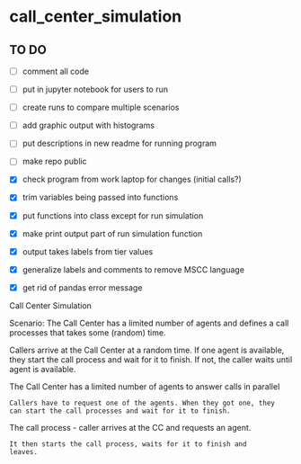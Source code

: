 # call_center_simulation

## TO DO
- [ ] comment all code
- [ ] put in jupyter notebook for users to run
- [ ] create runs to compare multiple scenarios
- [ ] add graphic output with histograms
- [ ] put descriptions in new readme for running program
- [ ] make repo public
- [X] check program from work laptop for changes (initial calls?)
- [X] trim variables being passed into functions
- [X] put functions into class except for run simulation
- [X] make print output part of run simulation function
- [X] output takes labels from tier values
- [X] generalize labels and comments to remove MSCC language
- [X] get rid of pandas error message


Call Center Simulation

Scenario:
  The Call Center has a limited number of agents and defines
  a call processes that takes some (random) time.

  Callers arrive at the Call Center at a random time. If one
  agent is available, they start the call process and wait for it
  to finish. If not, the caller waits until agent is available.

The Call Center has a limited number of agents to answer 
    calls in parallel

    Callers have to request one of the agents. When they got one, they
    can start the call processes and wait for it to finish.

The call process - caller arrives at the CC
    and requests an agent.

    It then starts the call process, waits for it to finish and
    leaves.
